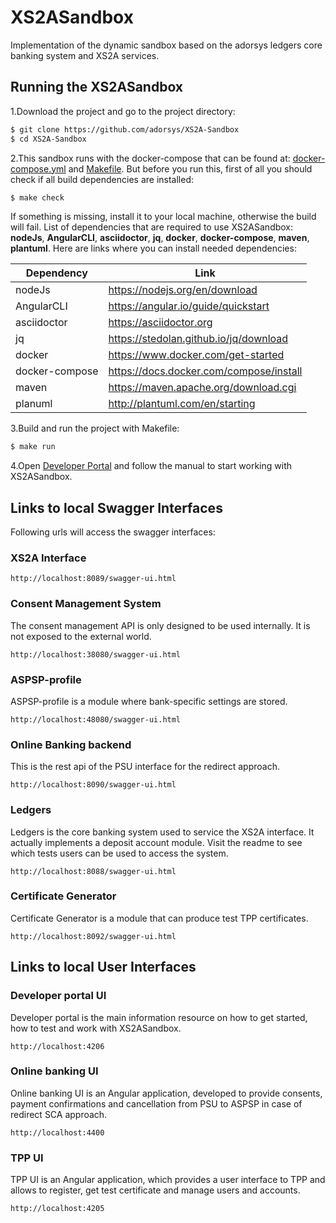 # XS2ASandbox

Implementation of the dynamic sandbox based on the adorsys ledgers core banking system and XS2A services.

## Running the XS2ASandbox

1.Download the project and go to the project directory:

```sh
$ git clone https://github.com/adorsys/XS2A-Sandbox
$ cd XS2A-Sandbox
```

2.This sandbox runs with the docker-compose that can be found at:  [docker-compose.yml](docker-compose.yml) and [Makefile](Makefile).
But before you run this, first of all you should check if all build dependencies are installed:

```sh
$ make check
```

If something is missing, install it to your local machine, otherwise the build will fail. 
List of dependencies that are required to use XS2ASandbox: **nodeJs**, **AngularCLI**, **asciidoctor**, **jq**, **docker**, **docker-compose**, **maven**, **plantuml**.
Here are links where you can install needed dependencies:

| Dependency         | Link                                    |                                                     
|--------------------|-----------------------------------------|
| nodeJs             | https://nodejs.org/en/download          | 
| AngularCLI         | https://angular.io/guide/quickstart     |                                                                                                        
| asciidoctor        | https://asciidoctor.org                 |
| jq                 | https://stedolan.github.io/jq/download  |
| docker             | https://www.docker.com/get-started      |
| docker-compose     | https://docs.docker.com/compose/install |
| maven              | https://maven.apache.org/download.cgi   |
| planuml            | http://plantuml.com/en/starting         |


3.Build and run the project with Makefile:
  
```sh 
$ make run
```

4.Open [Developer Portal](http://localhost:4206) and follow the manual to start working with XS2ASandbox.
## Links to local Swagger Interfaces

Following urls will access the swagger interfaces:

### XS2A Interface

```
http://localhost:8089/swagger-ui.html
```

### Consent Management System

The consent management API is only designed to be used internally. It is not exposed to the external world.

```
http://localhost:38080/swagger-ui.html
```

### ASPSP-profile

ASPSP-profile is a module where bank-specific settings are stored.

```
http://localhost:48080/swagger-ui.html
```

### Online Banking backend

This is the rest api of the PSU interface for the redirect approach. 

```
http://localhost:8090/swagger-ui.html
```

### Ledgers

Ledgers is the core banking system used to service the XS2A interface. It actually implements a deposit account module. Visit the readme to see which tests users can be used to access the system.

```
http://localhost:8088/swagger-ui.html
```

### Certificate Generator

Certificate Generator is a module that can produce test TPP certificates.

```
http://localhost:8092/swagger-ui.html
```

## Links to local User Interfaces

### Developer portal UI

Developer portal is the main information resource on how to get started, how to test and work with XS2ASandbox.

```
http://localhost:4206
```
### Online banking UI

Online banking UI is an Angular application, developed to provide consents, payment confirmations and cancellation from PSU to ASPSP
 in case of redirect SCA approach.

```
http://localhost:4400
```

### TPP UI

TPP UI is an Angular application, which provides a user interface to TPP and allows to register, get test certificate and 
manage users and accounts.

```
http://localhost:4205
```
